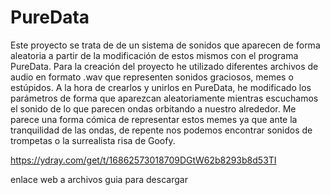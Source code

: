 # PureData

Este proyecto se trata de de un sistema de sonidos que aparecen de forma aleatoria a partir de la modificación de estos mismos con el programa PureData. Para la creación del proyecto he utilizado diferentes archivos de audio en formato .wav que representen sonidos graciosos, memes o estúpidos. A la hora de crearlos y unirlos en PureData, he modificado los parámetros de forma que aparezcan aleatoriamente mientras escuchamos el sonido de lo que parecen ondas orbitando a nuestro alrededor. Me parece una forma cómica de representar estos memes ya que ante la tranquilidad de las ondas, de repente nos podemos encontrar sonidos de trompetas o la surrealista risa de Goofy. 

https://ydray.com/get/t/16862573018709DGtW62b8293b8d53TI

enlace web a archivos
guia para descargar
